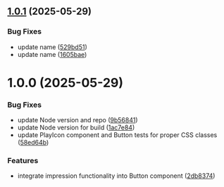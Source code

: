 ## [1.0.1](https://github.com/ArtCraft-Studio/art-ui/compare/v1.0.0...v1.0.1) (2025-05-29)


### Bug Fixes

* update name ([529bd51](https://github.com/ArtCraft-Studio/art-ui/commit/529bd51bf3d107c1b851a5094f553ad3b4c0512d))
* update name ([1605bae](https://github.com/ArtCraft-Studio/art-ui/commit/1605baef39c7d6f549cd22f00299a200786b8550))

# 1.0.0 (2025-05-29)


### Bug Fixes

* update Node version and repo ([9b56841](https://github.com/ArtCraft-Studio/art-ui/commit/9b5684180885cacb2400a8a7f659e004980eba80))
* update Node version for build ([1ac7e84](https://github.com/ArtCraft-Studio/art-ui/commit/1ac7e84eaef9c60c1b1a26f7e052189b8866471a))
* update PlayIcon component and Button tests for proper CSS classes ([58ed64b](https://github.com/ArtCraft-Studio/art-ui/commit/58ed64b98f2ef13f968e7969fa4798ca764fe718))


### Features

* integrate impression functionality into Button component ([2db8374](https://github.com/ArtCraft-Studio/art-ui/commit/2db8374cc954de90bba07a4cd5c33f0fbd57eee2))

